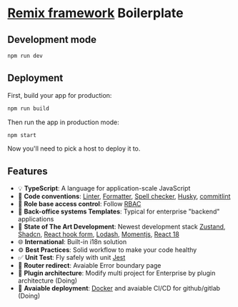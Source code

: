 # [Remix framework](https://remix.run) Boilerplate

## Development mode
```sh
npm run dev
```

## Deployment

First, build your app for production:

```sh
npm run build
```

Then run the app in production mode:

```sh
npm start
```

Now you'll need to pick a host to deploy it to.

## Features

- :bulb: **TypeScript**: A language for application-scale JavaScript
- :scroll: **Code conventions**: [Linter](https://eslint.org/), [Formatter](https://prettier.io/), [Spell checker](https://cspell.org/), [Husky](https://typicode.github.io/husky/), [commitlint](https://commitlint.js.org/)
- :gem: **Role base access control**: Follow [RBAC](https://auth0.com/docs/manage-users/access-control/rbac)
- :triangular_ruler: **Back-office systems Templates**: Typical for enterprise "backend" applications
- :rocket: **State of The Art Development**: Newest development stack [Zustand](https://zustand-demo.pmnd.rs/), [Shadcn](https://ui.shadcn.com/), [React hook form](https://react-hook-form.com/), [Lodash](https://lodash.com/), [Momentjs](https://momentjs.com/), [React 18](https://react.dev/blog/2022/03/29/react-v18)
- :globe_with_meridians: **International**: Built-in i18n solution
- :gear: **Best Practices**: Solid workflow to make your code healthy
- :white_check_mark: **Unit Test**: Fly safely with unit [Jest](https://jestjs.io/)
- :art: **Router redirect**: Avaiable Error boundary page
- :1234: **Plugin architecture**:  Modify multi project for Enterprise by plugin architecture (Doing)
- :iphone: **Avaiable deployment**: [Docker](https://www.docker.com/) and avaiable CI/CD for github/gitlab (Doing)

